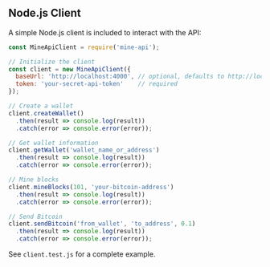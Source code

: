 ## Node.js Client

A simple Node.js client is included to interact with the API:

```javascript
const MineApiClient = require('mine-api');

// Initialize the client
const client = new MineApiClient({
  baseUrl: 'http://localhost:4000', // optional, defaults to http://localhost:4000
  token: 'your-secret-api-token'    // required
});

// Create a wallet
client.createWallet()
  .then(result => console.log(result))
  .catch(error => console.error(error));

// Get wallet information
client.getWallet('wallet_name_or_address')
  .then(result => console.log(result))
  .catch(error => console.error(error));

// Mine blocks
client.mineBlocks(101, 'your-bitcoin-address')
  .then(result => console.log(result))
  .catch(error => console.error(error));

// Send Bitcoin
client.sendBitcoin('from_wallet', 'to_address', 0.1)
  .then(result => console.log(result))
  .catch(error => console.error(error));
```

See `client.test.js` for a complete example.
